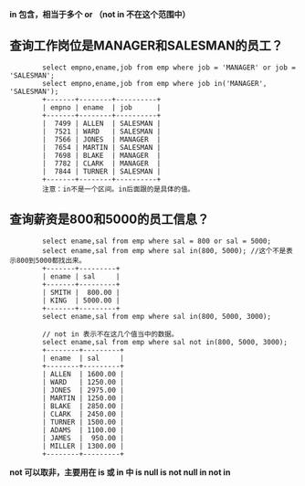 **in 包含，相当于多个 or （not in 不在这个范围中）**
## 		查询工作岗位是MANAGER和SALESMAN的员工？
			select empno,ename,job from emp where job = 'MANAGER' or job = 'SALESMAN';
			select empno,ename,job from emp where job in('MANAGER', 'SALESMAN');
			+-------+--------+----------+
			| empno | ename  | job      |
			+-------+--------+----------+
			|  7499 | ALLEN  | SALESMAN |
			|  7521 | WARD   | SALESMAN |
			|  7566 | JONES  | MANAGER  |
			|  7654 | MARTIN | SALESMAN |
			|  7698 | BLAKE  | MANAGER  |
			|  7782 | CLARK  | MANAGER  |
			|  7844 | TURNER | SALESMAN |
			+-------+--------+----------+
			注意：in不是一个区间。in后面跟的是具体的值。

## 		查询薪资是800和5000的员工信息？
			select ename,sal from emp where sal = 800 or sal = 5000;
			select ename,sal from emp where sal in(800, 5000); //这个不是表示800到5000都找出来。
			+-------+---------+
			| ename | sal     |
			+-------+---------+
			| SMITH |  800.00 |
			| KING  | 5000.00 |
			+-------+---------+
			select ename,sal from emp where sal in(800, 5000, 3000);

			// not in 表示不在这几个值当中的数据。
			select ename,sal from emp where sal not in(800, 5000, 3000);
			+--------+---------+
			| ename  | sal     |
			+--------+---------+
			| ALLEN  | 1600.00 |
			| WARD   | 1250.00 |
			| JONES  | 2975.00 |
			| MARTIN | 1250.00 |
			| BLAKE  | 2850.00 |
			| CLARK  | 2450.00 |
			| TURNER | 1500.00 |
			| ADAMS  | 1100.00 |
			| JAMES  |  950.00 |
			| MILLER | 1300.00 |
			+--------+---------+

**not 可以取非，主要用在 is 或 in 中
		is null
		is not null
		in
		not in**
